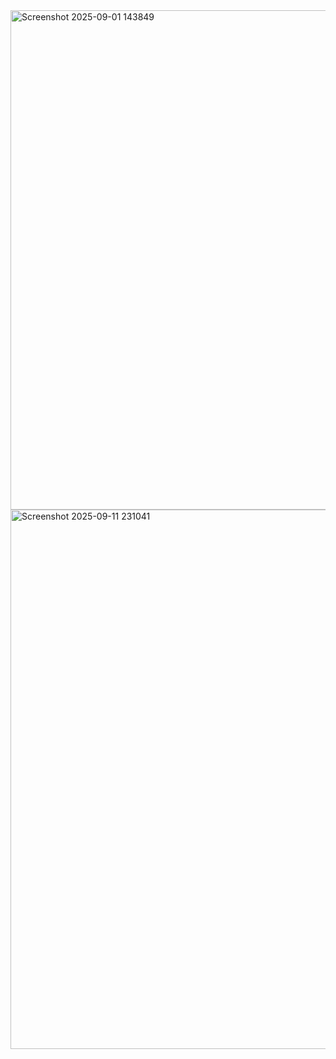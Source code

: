 <img width="1499" height="799" alt="Screenshot 2025-09-01 143849" src="https://github.com/user-attachments/assets/19204edf-69f0-4621-926b-867d65641d3d" />
<img width="1815" height="863" alt="Screenshot 2025-09-11 231041" src="https://github.com/user-attachments/assets/820fa5b6-5848-4ab2-bb6b-c4f9d613736e" />
